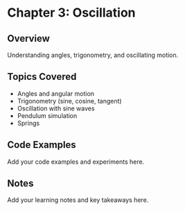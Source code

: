 # Chapter 3: Oscillation

## Overview
Understanding angles, trigonometry, and oscillating motion.

## Topics Covered
- Angles and angular motion
- Trigonometry (sine, cosine, tangent)
- Oscillation with sine waves
- Pendulum simulation
- Springs

## Code Examples
Add your code examples and experiments here.

## Notes
Add your learning notes and key takeaways here.
